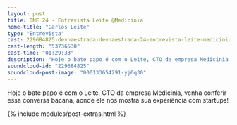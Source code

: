 ```yaml
---
layout: post
title: DNE 24 - Entrevista Leite @Medicinia
home-title: "Carlos Leite"
type: "Entrevista"
cast: 229684825-devnaestrada-devnaestrada-24-entrevista-leite-medicinia.mp3
cast-length: "53736530"
cast-time: "01:29:33"
description: "Hoje o bate papo é com o Leite, CTO da empresa Medicinia, venha conferir essa conversa bacana, aonde ele nos mostra sua experiência com startups!"
soundcloud-id: "229684825"
soundcloud-post-image: "000133654291-yj6q30"
---
```


Hoje o bate papo é com o Leite, CTO da empresa Medicinia, venha conferir essa conversa bacana, aonde ele nos mostra sua experiência com startups!

{% include modules/post-extras.html %}